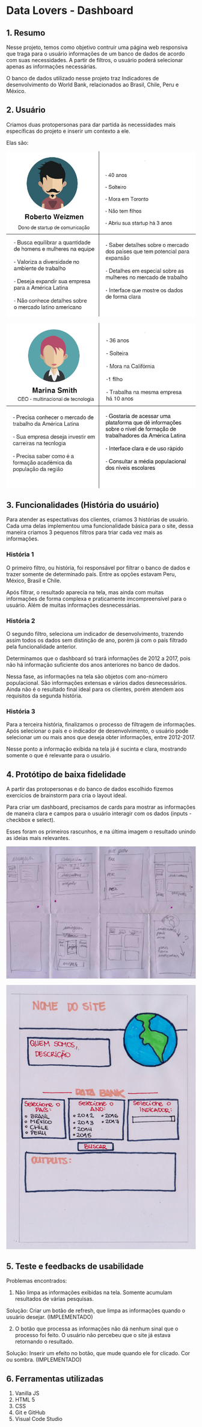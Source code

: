 # Data Lovers - Dashboard

## 1. Resumo

   Nesse projeto, temos como objetivo contruir uma página web responsiva que traga para o usuário informações de um banco de dados de acordo com suas necessidades. A partir de filtros, o usuário poderá selecionar apenas as informações necessárias.


   O banco de dados utilizado nesse projeto traz Indicadores de desenvolvimento do World Bank, relacionados ao Brasil, Chile, Peru e México.

## 2. Usuário
   Criamos duas protopersonas para dar partida às necessidades mais específicas do projeto e inserir um contexto a ele.

   Elas são:

   ![](/src/img/Protopersona1.jpg)

   ![](/src/img/Protopersona2.jpg)

## 3. Funcionalidades (História do usuário)

   Para atender as espectativas dos clientes, criamos 3 histórias de usuário. Cada uma delas implementou uma funcionalidade básica para o site, dessa maneira criamos 3 pequenos filtros para triar cada vez mais as informações.

### História 1
   O primeiro filtro, ou história, foi responsável por filtrar o banco de dados e trazer somente de determinado país. Entre as opções estavam Peru, México, Brasil e Chile. 
   
   Após filtrar, o resultado aparecia na tela, mas ainda com muitas informações de forma complexa e praticamente imcompreensível para o usuário. Além de muitas informações desnecessárias.

### História 2
   O segundo filtro, seleciona um indicador de desenvolvimento, trazendo assim todos os dados sem distinção de ano, porém já com o país filtrado pela funcionalidade anterior.
   
   Determinamos que o dashboard só trará informações de 2012 a 2017, pois não há informação suficiente dos anos anteriores no banco de dados.

   Nessa fase, as informações na tela são objetos com ano-número populacional. São informações extensas e vários dados desnecessários. Ainda não é o resultado final ideal para os clientes, porém atendem aos requisitos da segunda história.

### História 3
   Para a terceira história, finalizamos o processo de filtragem de informações. Após selecionar o país e o indicador de desenvolvimento, o usuário pode selecionar um ou mais anos que deseja obter informações, entre 2012-2017.

   Nesse ponto a informação exibida na tela já é sucinta e clara, mostrando somente o que é relevante para o usuário.

## 4. Protótipo de baixa fidelidade
   A partir das protopersonas e do banco de dados escolhido fizemos exercícios de brainstorm para cria o layout ideal. 

   Para criar um dashboard, precisamos de cards para mostrar as informações de maneira clara e campos para o usuário interagir com os dados (inputs - checkbox e select).

   Esses foram os primeiros rascunhos, e na última imagem o resultado unindo as ideias mais relevantes.
   
   ![](/src/img/Prototipo2.jpg)

   ![](/src/img/Prototipo1.jpg)


## 5. Teste e feedbacks de usabilidade

Problemas encontrados:

1. Não limpa as informações exibidas na tela. Somente acumulam resultados de várias pesquisas.

Solução: Criar um botão de refresh, que limpa as informações quando o usuário desejar. (IMPLEMENTADO)

2. O botão que processa as informações não dá nenhum sinal que o processo foi feito. O usuário não percebeu que o site já estava retornando o resultado.
 
Solução: Inserir um efeito no botão, que mude quando ele for clicado. Cor ou sombra. (IMPLEMENTADO)

## 6. Ferramentas utilizadas

1. Vanilla JS
2. HTML 5
3. CSS
4. Git e GitHub
5. Visual Code Studio
